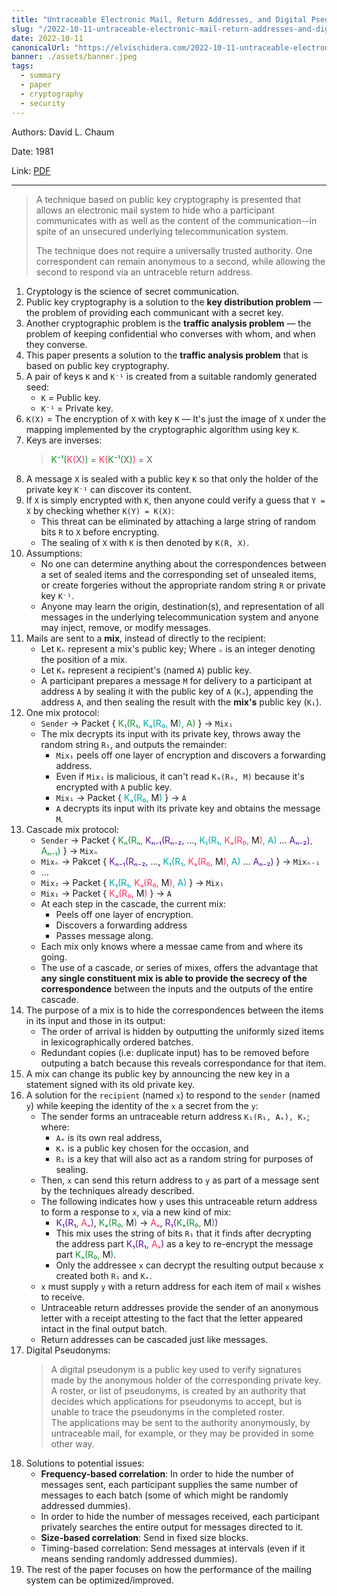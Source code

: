```yaml
---
title: "Untraceable Electronic Mail, Return Addresses, and Digital Pseudonyms — Paper Summary"
slug: "/2022-10-11-untraceable-electronic-mail-return-addresses-and-digital-pseudonyms"
date: 2022-10-11
canonicalUrl: "https://elvischidera.com/2022-10-11-untraceable-electronic-mail-return-addresses-and-digital-pseudonyms/"
banner: ./assets/banner.jpeg
tags:
  - summary
  - paper
  - cryptography
  - security
---
```


Authors: David L. Chaum

Date: 1981

Link: [PDF](https://dl.acm.org/doi/pdf/10.1145/358549.358563)

-----

> A technique based on public key cryptography is presented that allows an electronic mail system to hide who a participant communicates with as well as the content of the communication--in spite of an unsecured underlying telecommunication system.  
>   
> The technique does not require a universally trusted authority. One correspondent can remain anonymous to a second, while allowing the second to respond via an untraceble return address.  

1. Cryptology is the science of secret communication.
2. Public key cryptography is a solution to the **key distribution problem** — the problem of providing each communicant with a secret key.
3. Another cryptographic problem is the **traffic analysis problem** — the problem of keeping confidential who converses with whom, and when they converse.
4. This paper presents a solution to the **traffic analysis problem** that is based on public key cryptography.
5. A pair of keys `K` and `K⁻¹` is created from a suitable randomly generated seed:
    * `K` = Public key.
    * `K⁻¹` = Private key.
6. `K(X)` = The encryption of `X` with key `K` — It's just the image of `X` under the mapping implemented by the cryptographic algorithm using key `K`.
7. Keys are inverses:
    > <font color="#178e34">K⁻¹(</font><font color="#fd345a">K(</font>X<font color="#fd345a">)</font><font color="#178e34">)</font> = <font color="#fd345a">K(</font><font color="#178e34">K⁻¹(</font>X<font color="#178e34">)</font><font color="#fd345a">)</font> = X
8. A message `X` is sealed with a public key `K` so that only the holder of the private key `K⁻¹` can discover its content.
9. If `X` is simply encrypted with `K`, then anyone could verify a guess that `Y = X` by checking whether `K(Y) = K(X)`:
    * This threat can be eliminated by attaching a large string of random bits `R` to `X` before encrypting.
    * The sealing of `X` with `K` is then denoted by `K(R, X)`.
10. Assumptions:
    * No one can determine anything about the correspondences between a set of sealed items and the corresponding set of unsealed items, or create forgeries without the appropriate random string `R` or private key `K⁻¹`.
    * Anyone may learn the origin, destination(s), and representation of all messages in the underlying telecommunication system and anyone may inject, remove, or modify messages.
11. Mails are sent to a **mix**, instead of directly to the recipient:
    * Let `Kₙ` represent a mix's public key; Where `ₙ` is an integer denoting the position of a mix.
    * Let `Kₐ` represent a recipient's (named `A`) public key.
    * A participant prepares a message `M` for delivery to a participant at address `A` by sealing it with the public key of `A` (`Kₐ`), appending the address `A`, and then sealing the result with the **mix's** public key (`K₁`).
12. One mix protocol:
    * `Sender` -> Packet { <font color="#178e34">K₁(R₁,</font> <font color="#01a4a5">Kₐ(R₀,</font> M<font color="#01a4a5">)</font><font color="#178e34">, A)</font> } -> `Mix₁`
    * The mix decrypts its input with its private key, throws away the random string `R₁`, and outputs the remainder:
        * `Mix₁` peels off one layer of encryption and discovers a forwarding address.
        * Even if `Mix₁` is malicious, it can't read `Kₐ(R₀, M)` because it's encrypted with `A` public key.
        * `Mix₁` -> Packet { <font color="#01a4a5">Kₐ(R₀,</font> M<font color="#01a4a5">)</font> } -> `A`
        * `A` decrypts its input with its private key and obtains the message `M`.
13. Cascade mix protocol:
    * `Sender` -> Packet { <font color="#178e34">Kₙ(Rₙ,</font> <font color="#5b1498">Kₙ₋₁(Rₙ₋₂,</font> ..., <font color="#01a4a5">K₁(R₁,</font> <font color="#fd345a">Kₐ(R₀,</font> M<font color="#fd345a">)</font><font color="#01a4a5">, A)</font> ... <font color="#5b1498">Aₙ₋₂)</font><font color="#178e34">, Aₙ₋₁)</font> } -> `Mixₙ`
    * `Mixₙ` -> Pakcet { <font color="#5b1498">Kₙ₋₁(Rₙ₋₂,</font> ..., <font color="#01a4a5">K₁(R₁,</font> <font color="#fd345a">Kₐ(R₀,</font> M<font color="#fd345a">)</font><font color="#01a4a5">, A)</font> ... <font color="#5b1498">Aₙ₋₂)</font> } -> `Mixₙ₋₁`
    * ...
    * `Mix₂` -> Packet { <font color="#01a4a5">K₁(R₁,</font> <font color="#fd345a">Kₐ(R₀,</font> M<font color="#fd345a">)</font><font color="#01a4a5">, A)</font> } -> `Mix₁`
    * `Mix₁` -> Packet { <font color="#fd345a">Kₐ(R₀,</font> M<font color="#fd345a">)</font> } -> `A`
    * At each step in the cascade, the current mix:
        * Peels off one layer of encryption.
        * Discovers a forwarding address
        * Passes message along.
    * Each mix only knows where a messae came from and where its going.
    * The use of a cascade, or series of mixes, offers the advantage that **any single constituent mix is able to provide the secrecy of the correspondence** between the inputs and the outputs of the entire cascade.
14. The purpose of a mix is to hide the correspondences between the items in its input and those in its output:
    * The order of arrival is hidden by outputting the uniformly sized items in lexicographically ordered batches.
    * Redundant copies (i.e: duplicate input) has to be removed before outputing a batch because this reveals correspondance for that item.
15. A mix can change its public key by announcing the new key in a statement signed with its old private key.
16. A solution for the `recipient` (named `x`) to respond to the `sender` (named `y`) while keeping the identity of the `x` a secret from the `y`:
    * The sender forms an untraceable return address `K₁(R₁, Aₓ), Kₓ`; where:
        * `Aₓ` is its own real address,
        * `Kₓ` is a public key chosen for the occasion, and
        * `R₁` is a key that will also act as a random string for purposes of sealing.
    * Then, `x` can send this return address to `y` as part of a message sent by the techniques already described.
    * The following indicates how `y` uses this untraceable return address to form a response to `x`, via a new kind of mix:
        * <font color="#5b1498">K₁(R₁,</font> <font color="#fd345a">Aₓ</font><font color="#5b1498">)</font>, <font color="#178e34">Kₓ(R₀,</font> M<font color="#178e34">)</font> -> <font color="#fd345a">Aₓ</font>, <font color="#5b1498">R₁(</font><font color="#178e34">Kₓ(R₀,</font> M<font color="#178e34">)</font><font color="#5b1498">)</font>
        * This mix uses the string of bits `R₁` that it finds after decrypting the address part <font color="#5b1498">K₁(R₁,</font> <font color="#fd345a">Aₓ</font><font color="#5b1498">)</font> as a key to re-encrypt the message part <font color="#178e34">Kₓ(R₀,</font> M<font color="#178e34">)</font>.
        * Only the addressee `x` can decrypt the resulting output because x created both `R₁` and `Kₓ`.
    * `x` must supply `y` with a return address for each item of mail `x` wishes to receive.
    * Untraceable return addresses provide the sender of an anonymous letter with a receipt attesting to the fact that the letter appeared intact in the final output batch.
    * Return addresses can be cascaded just like messages.
17. Digital Pseudonyms:
    > A digital pseudonym is a public key used to verify signatures made by the anonymous holder of the corresponding private key.
    A roster, or list of pseudonyms, is created by an authority that decides which applications for pseudonyms to accept, but is unable to trace the pseudonyms in the completed roster.\
    The applications may be sent to the authority anonymously, by untraceable mail, for example, or they may be provided in some other way.
18. Solutions to potential issues:
    * **Frequency-based correlation**: In order to hide the number of messages sent, each participant supplies the same number of messages to each batch (some of which might be randomly addressed dummies).
    * In order to hide the number of messages received, each participant privately searches the entire output for messages directed to it.
    * **Size-based correlation**: Send in fixed size blocks.
    * Timing-based correlation: Send messages at intervals (even if it means sending randomly addressed dummies).
19. The rest of the paper focuses on how the performance of the mailing system can be optimized/improved.